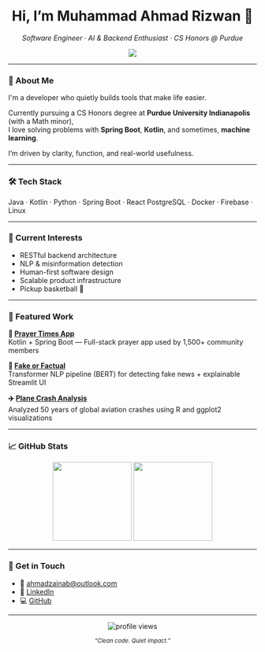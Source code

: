 <h1 align="center">Hi, I’m Muhammad Ahmad Rizwan 👋</h1>
<p align="center"><em>Software Engineer · AI & Backend Enthusiast · CS Honors @ Purdue</em></p>

<p align="center">
  <img src="https://readme-typing-svg.demolab.com?font=Fira+Code&pause=800&color=3E8EDE&center=true&width=450&lines=Engineer.;AI+Learner.;Builder+of+Impactful+Software." />
</p>

---

### 🧠 About Me

I'm a developer who quietly builds tools that make life easier.

Currently pursuing a CS Honors degree at **Purdue University Indianapolis** (with a Math minor),  
I love solving problems with **Spring Boot**, **Kotlin**, and sometimes, **machine learning**.

I’m driven by clarity, function, and real-world usefulness.

---

### 🛠️ Tech Stack

Java · Kotlin · Python · Spring Boot · React
PostgreSQL · Docker · Firebase · Linux


---

### 🧪 Current Interests

- RESTful backend architecture  
- NLP & misinformation detection  
- Human-first software design  
- Scalable product infrastructure  
- Pickup basketball 🏀

---

### 📌 Featured Work

**🕌 [Prayer Times App](https://github.com/muhammadahmadr1zwan/PrayerTimesApp)**  
Kotlin + Spring Boot — Full-stack prayer app used by 1,500+ community members

**🧠 [Fake or Factual](https://github.com/muhammadahmadr1zwan/Fake-or-Factual-AI-Powered-Misinformation-Detection)**  
Transformer NLP pipeline (BERT) for detecting fake news + explainable Streamlit UI

**✈️ [Plane Crash Analysis](https://github.com/muhammadahmadr1zwan/PlaneCrashDataAnalysisProject)**  
Analyzed 50 years of global aviation crashes using R and ggplot2 visualizations

---

### 📈 GitHub Stats

<p align="center">
  <img src="https://github-readme-stats.vercel.app/api?username=muhammadahmadr1zwan&show_icons=true&theme=neutral&hide_border=true" height="160" />
  <img src="https://github-readme-streak-stats.herokuapp.com/?user=muhammadahmadr1zwan&theme=neutral&hide_border=true" height="160" />
</p>

---

### 🤝 Get in Touch

- 📧 [ahmadzainab@outlook.com](mailto:ahmadzainab@outlook.com)  
- 🔗 [LinkedIn](https://linkedin.com/in/muhammad-ahmad-rizwan)  
- 💻 [GitHub](https://github.com/muhammadahmadr1zwan)

---

<p align="center">
  <img src="https://komarev.com/ghpvc/?username=muhammadahmadr1zwan&style=flat-square&color=gray" alt="profile views" />
</p>

<p align="center">
  <sub><em>“Clean code. Quiet impact.”</em></sub>
</p>
